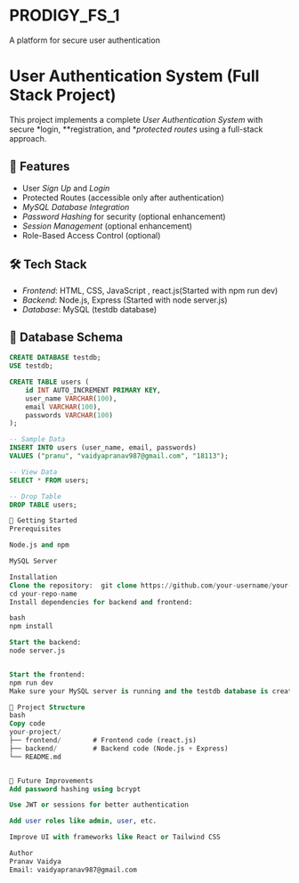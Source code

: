 # PRODIGY_FS_1
A platform for secure user authentication

# User Authentication System (Full Stack Project)

This project implements a complete *User Authentication System* with secure *login, **registration, and **protected routes* using a full-stack approach.

## 🔐 Features

- User *Sign Up* and *Login*
- Protected Routes (accessible only after authentication)
- *MySQL Database Integration*
- *Password Hashing* for security (optional enhancement)
- *Session Management* (optional enhancement)
- Role-Based Access Control (optional)

## 🛠 Tech Stack

- *Frontend*: HTML, CSS, JavaScript , react.js(Started with npm run dev)
- *Backend*: Node.js, Express (Started with node server.js)
- *Database*: MySQL (testdb database)

## 🧱 Database Schema

```sql
CREATE DATABASE testdb;
USE testdb;

CREATE TABLE users (
    id INT AUTO_INCREMENT PRIMARY KEY,
    user_name VARCHAR(100),
    email VARCHAR(100),
    passwords VARCHAR(100)
);

-- Sample Data
INSERT INTO users (user_name, email, passwords) 
VALUES ("pranu", "vaidyapranav987@gmail.com", "18113");

-- View Data
SELECT * FROM users;

-- Drop Table
DROP TABLE users;

🚀 Getting Started
Prerequisites

Node.js and npm

MySQL Server

Installation
Clone the repository:  git clone https://github.com/your-username/your-repo-name.git
cd your-repo-name
Install dependencies for backend and frontend:

bash
npm install

Start the backend:
node server.js


Start the frontend:
npm run dev
Make sure your MySQL server is running and the testdb database is created.

📁 Project Structure
bash
Copy code
your-project/
├── frontend/        # Frontend code (react.js)
├── backend/         # Backend code (Node.js + Express)
└── README.md


📌 Future Improvements
Add password hashing using bcrypt

Use JWT or sessions for better authentication

Add user roles like admin, user, etc.

Improve UI with frameworks like React or Tailwind CSS

Author
Pranav Vaidya
Email: vaidyapranav987@gmail.com
